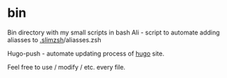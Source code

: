 # bin
Bin directory with my small scripts in bash
Ali - script to automate adding aliasses to [.slimzsh](https://github.com/changs/slimzsh)/aliasses.zsh

Hugo-push - automate updating process of [hugo](https://github.com/gohugoio/hugo) site.


Feel free to use / modify / etc. every file.  
